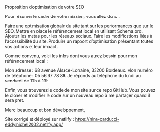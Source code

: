 Proposition d’optimisation de votre SEO

Pour résumer le cadre de votre mission, vous allez donc : 

Faire une optimisation globale du site tant sur les performances que sur le SEO.
Mettre en place le référencement local en utilisant Schema.org.
Ajouter les metas pour les réseaux sociaux.
Faire les modifications liées à l’accessibilité du site.
Produire un rapport d’optimisation présentant toutes vos actions et leur impact.

Comme convenu, voici les infos dont vous aurez besoin pour mon référencement local :

Mon adresse : 68 avenue Alsace-Lorraine, 33200 Bordeaux.
Mon numéro de téléphone : 05 56 67 78 89.
Je réponds au téléphone du lundi au vendredi de 10h à 19h.
 

Enfin, vous trouverez le code de mon site sur ce repo GitHub. Vous pouvez le cloner et modifier le code sur un nouveau repo à me partager quand il sera prêt. 


Merci beaucoup et bon développement,

Site corrigé et déployé sur netlify : https://nina-carducci-eddymichel2002.netlify.app/
